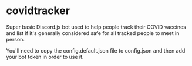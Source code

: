 # covidtracker
Super basic Discord.js bot used to help people track their COVID vaccines and list if it's generally considered safe for all tracked people to meet in person.


You'll need to copy the config.default.json file to config.json and then add your bot token in order to use it. 
